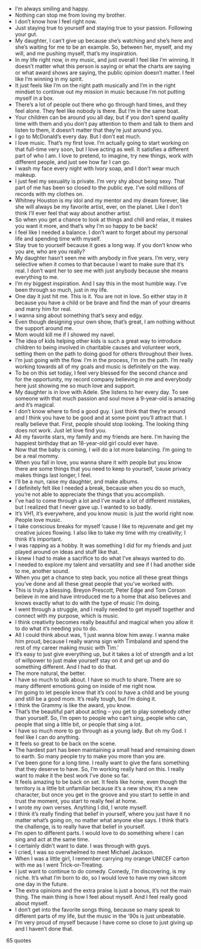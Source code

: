  - I’m always smiling and happy.
 - Nothing can stop me from loving my brother.
 - I don’t know how I feel right now.
 - Just staying true to yourself and staying true to your passion. Following your gut.
 - My daughter, I can’t give up because she’s watching and she’s here and she’s waiting for me to be an example. So, between her, myself, and my will, and me pushing myself, that’s my inspiration.
 - In my life right now, in my music, and just overall I feel like I’m winning. It doesn’t matter what this person is saying or what the charts are saying or what award shows are saying, the public opinion doesn’t matter. I feel like I’m winning in my spirit.
 - It just feels like I’m on the right path musically and I’m in the right mindset to continue out my mission in music because I’m not putting myself in a box.
 - There’s a lot of people out there who go through hard times, and they feel alone. They feel like nobody is there. But I’m in the same boat.
 - Your children can be around you all day, but if you don’t spend quality time with them and you don’t pay attention to them and talk to them and listen to them, it doesn’t matter that they’re just around you.
 - I go to McDonald’s every day. But I don’t eat much.
 - I love music. That’s my first love. I’m actually going to start working on that full-time very soon, but I love acting as well. It satisfies a different part of who I am. I love to pretend, to imagine, try new things, work with different people, and just see how far I can go.
 - I wash my face every night with Ivory soap, and I don’t wear much makeup.
 - I just feel my sexuality is private. I’m very shy about being sexy. That part of me has been so closed to the public eye. I’ve sold millions of records with my clothes on.
 - Whitney Houston is my idol and my mentor and my dream forever, like she will always be my favorite artist, ever, on the planet. Like I don’t think I’ll ever feel that way about another artist.
 - So when you get a chance to look at things and chill and relax, it makes you want it more, and that’s why I’m so happy to be back!
 - I feel like I needed a balance. I don’t want to forget about my personal life and spending time with myself.
 - Stay true to yourself because it goes a long way. If you don’t know who you are, who are you really?
 - My daughter hasn’t seen me with anybody in five years. I’m very, very selective when it comes to that because I want to make sure that it’s real. I don’t want her to see me with just anybody because she means everything to me.
 - I’m my biggest inspiration. And I say this in the most humble way. I’ve been through so much, just in my life.
 - One day it just hit me. This is it. You are not in love. So either stay in it because you have a child or be brave and find the man of your dreams and marry him for real.
 - I wanna sing about something that’s sexy and edgy.
 - Even though designing your own show, that’s great, I am nothing without the support around me.
 - Mom would kill me if I showed my navel.
 - The idea of kids helping other kids is such a great way to introduce children to being involved in charitable causes and volunteer work, setting them on the path to doing good for others throughout their lives.
 - I’m just going with the flow. I’m in the process, I’m on the path. I’m really working towards all of my goals and music is definitely on the way.
 - To be on this set today, I feel very blessed for the second chance and for the opportunity, my record company believing in me and everybody here just showing me so much love and support.
 - My daughter is in love with Adele. She listens to her every day. To see someone with that much passion and soul move a 9-year-old is amazing and it’s magical.
 - I don’t know where to find a good guy. I just think that they’re around and I think you have to be good and at some point you’ll attract that. I really believe that. First, people should stop looking. The looking thing does not work. Just let love find you.
 - All my favorite stars, my family and my friends are here. I’m having the happiest birthday that an 18-year-old girl could ever have.
 - Now that the baby is coming, I will do a lot more balancing. I’m going to be a real mommy.
 - When you fall in love, you wanna share it with people but you know there are some things that you need to keep to yourself, ’cause privacy makes things last longer, I feel.
 - I’ll be a nun, raise my daughter, and make albums.
 - I definitely felt like I needed a break, because when you do so much, you’re not able to appreciate the things that you accomplish.
 - I’ve had to come through a lot and I’ve made a lot of different mistakes, but I realized that I never gave up. I wanted to so badly.
 - It’s VH1, it’s everywhere, and you know music is just the world right now. People love music.
 - I take conscious breaks for myself ’cause I like to rejuvenate and get my creative juices flowing. I also like to take my time with my creativity; I think it’s important.
 - I was rapping as a hobby. It was something I did for my friends and just played around on ideas and stuff like that.
 - I knew I had to make a sacrifice to do what I’ve always wanted to do.
 - I needed to explore my talent and versatility and see if I had another side to me, another sound.
 - When you get a chance to step back, you notice all these great things you’ve done and all these great people that you’ve worked with.
 - This is truly a blessing. Breyon Prescott, Peter Edge and Tom Corson believe in me and have introduced me to a home that also believes and knows exactly what to do with the type of music I’m doing.
 - I went through a struggle, and I really needed to get myself together and connect with my purpose, which is music.
 - I think creativity becomes really beautiful and magical when you allow it to do what it’s needing you to do.
 - All I could think about was, ‘I just wanna blow him away. I wanna make him proud, because I really wanna sign with Timbaland and spend the rest of my career making music with Tim.’
 - It’s easy to just give everything up, but it takes a lot of strength and a lot of willpower to just make yourself stay on it and get up and do something different. And I had to do that.
 - The more natural, the better.
 - I have so much to talk about. I have so much to share. There are so many different emotions going on inside of me right now.
 - I’m going to let people know that it’s cool to have a child and be young and still be a good mom. It’s really tough, but I’m doing it.
 - I think the Grammy is like the award, you know.
 - That’s the beautiful part about acting – you get to play somebody other than yourself. So, I’m open to people who can’t sing, people who can, people that sing a little bit, or people that sing a lot.
 - I have so much more to go through as a young lady. But oh my God. I feel like I can do anything.
 - It feels so great to be back on the scene.
 - The hardest part has been maintaining a small head and remaining down to earth. So many people try to make you more than you are.
 - I’ve been gone for a long time. I really want to give the fans something that they deserve to have. So, I’m working really hard on this. I really want to make it the best work I’ve done so far.
 - It feels amazing to be back on set. It feels like home, even though the territory is a little bit unfamiliar because it’s a new show, it’s a new character, but once you get in the groove and you start to settle in and trust the moment, you start to really feel at home.
 - I wrote my own verses. Anything I did, I wrote myself.
 - I think it’s really finding that belief in yourself, where you just have it no matter what’s going on, no matter what anyone else says. I think that’s the challenge, is to really have that belief in yourself.
 - I’m open to different parts. I would love to do something where I can sing and act at the same time.
 - I certainly didn’t want to date. I was through with guys.
 - I cried, I was so overwhelmed to meet Michael Jackson.
 - When I was a little girl, I remember carrying my orange UNICEF carton with me as I went Trick-or-Treating.
 - I just want to continue to do comedy. Comedy, I’m discovering, is my niche. It’s what I’m born to do, so I would love to have my own sitcom one day in the future.
 - The extra opinions and the extra praise is just a bonus, it’s not the main thing. The main thing is how I feel about myself. And I feel really good about myself.
 - I don’t get into the favorite songs thing, because so many speak to different parts of my life, but the music in the ’90s is just unbeatable.
 - I’m very proud of myself because I have come so close to just giving up and I haven’t done that.

65 quotes
